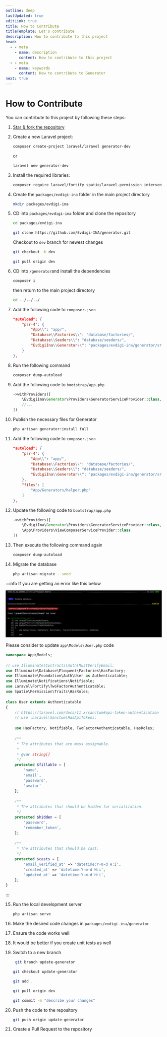 ```yaml
---
outline: deep
lastUpdated: true
editLink: true
title: How to Contribute
titleTemplate: Let's contribute
description: How to contribute to this project
head:
  - - meta
    - name: description
      content: How to contribute to this project
  - - meta
    - name: keywords
      content: How to contribute to Generator
next: true
---
```


# How to Contribute

You can contribute to this project by following these steps:

1. [Star & fork the repository](https://github.com/Evdigi-INA/generator)

2. Create a new Laravel project:

    ```sh
    composer create-project laravel/laravel generator-dev
    ```

    or

    ```sh
    laravel new generator-dev
    ```

3. Install the required libraries:

    ```sh
   composer require laravel/fortify spatie/laravel-permission intervention/image-laravel yajra/laravel-datatables-oracle
    ```

4. Create the `packages/evdigi-ina` folder in the main project directory

    ```sh
    mkdir packages/evdigi-ina
    ```

5. CD into `packages/evdigi-ina` folder and clone the repository

    ```sh
    cd packages/evdigi-ina
    ```
    
    ```bash
    git clone https://github.com/Evdigi-INA/generator.git
    ```

    Checkout to `dev` branch for newest changes

    ```bash
    git checkout -b dev
    ```

    ```bash
    git pull origin dev
    ```

6. CD into `/generator`and install the dependencies

    ```sh
    composer i
    ```
    then return to the main project directory

    ```sh
    cd ../../../
    ```


7. Add the following code to `composer.json`

    ```json
    "autoload": {
        "psr-4": {
            "App\\": "app/",
            "Database\\Factories\\": "database/factories/",
            "Database\\Seeders\\": "database/seeders/",
            "EvdigiIna\\Generator\\": "packages/evdigi-ina/generator/src/"
        }
    },
    ```

8. Run the following command

    ```sh
    composer dump-autoload
    ```

9. Add the following code to `bootstrap/app.php`

    ```php
    ->withProviders([
        \EvdigiIna\Generator\Providers\GeneratorServiceProvider::class,
        //...
    ])
    ```

10. Publish the necessary files for Generator

    ```sh
    php artisan generator:install full
    ```

11. Add the following code to `composer.json`

    ```json
    "autoload": {
        "psr-4": {
            "App\\": "app/",
            "Database\\Factories\\": "database/factories/",
            "Database\\Seeders\\": "database/seeders/",
            "EvdigiIna\\Generator\\": "packages/evdigi-ina/generator/src/"
        },
        "files": [
            "App/Generators/helper.php"
        ]
    },
    ```

12. Update the following code to `bootstrap/app.php`

    ```php
    ->withProviders([
        \EvdigiIna\Generator\Providers\GeneratorServiceProvider::class,
        \App\Providers\ViewComposerServiceProvider::class
    ])
    ```


13. Then execute the following command again
    ```sh
    composer dump-autoload
    ```

14. Migrate the database
    ```sh
    php artisan migrate --seed
    ```

:::info
If you are getting an error like this below

![Error migration](./public/error-migration.png)

Please consider to update `app\Models\User.php` code

```php
namespace App\Models;

// use Illuminate\Contracts\Auth\MustVerifyEmail;
use Illuminate\Database\Eloquent\Factories\HasFactory;
use Illuminate\Foundation\Auth\User as Authenticatable;
use Illuminate\Notifications\Notifiable;
use Laravel\Fortify\TwoFactorAuthenticatable;
use Spatie\Permission\Traits\HasRoles;

class User extends Authenticatable
{
    // https://laravel.com/docs/11.x/sanctum#api-token-authentication
    // use \Laravel\Sanctum\HasApiTokens;

    use HasFactory, Notifiable, TwoFactorAuthenticatable, HasRoles;

    /**
     * The attributes that are mass assignable.
     *
     * @var string[]
     */
    protected $fillable = [
        'name',
        'email',
        'password',
        'avatar'
    ];

    /**
     * The attributes that should be hidden for serialization.
     */
    protected $hidden = [
        'password',
        'remember_token',
    ];

    /**
     * The attributes that should be cast.
     */
    protected $casts = [
        'email_verified_at' => 'datetime:Y-m-d H:i',
        'created_at' => 'datetime:Y-m-d H:i',
        'updated_at' => 'datetime:Y-m-d H:i',
    ];
}

```
:::

15. Run the local development server
    ```sh
    php artisan serve
    ```

16. Make the desired code changes in `packages/evdigi-ina/generator`

17. Ensure the code works well

18. It would be better if you create unit tests as well

19. Switch to a new branch
    ```bash
     git branch update-generator
    ```
    ```bash
    git checkout update-generator
    ```
    ```bash
    git add .
    ```
     ```bash
    git pull origin dev
    ```
    ```bash
    git commit -m "describe your changes"
    ```

20. Push the code to the repository

    ```bash
    git push origin update-generator
    ```

21. Create a Pull Request to the repository
